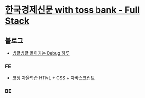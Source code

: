 # [한국경제신문 with toss bank - Full Stack](https://hktossbank.com/)

## 블로그
- [빙글빙글 돌아가는 Debug 하루](https://debug.tistory.com/category/%ED%95%9C%EA%B5%AD%EA%B2%BD%EC%A0%9C%EC%8B%A0%EB%AC%B8%20with%20toss%20bank)

### FE
- 코딩 자율학습 HTML + CSS + 자바스크립트

### BE

